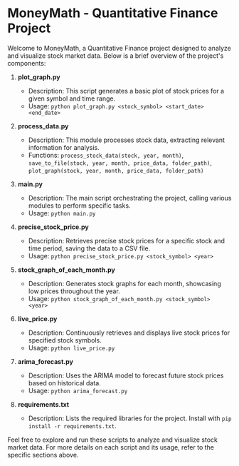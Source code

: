 # MoneyMath - Quantitative Finance Project

Welcome to MoneyMath, a Quantitative Finance project designed to analyze and visualize stock market data. Below is a brief overview of the project's components:

1. **plot_graph.py**
   - Description: This script generates a basic plot of stock prices for a given symbol and time range.
   - Usage: `python plot_graph.py <stock_symbol> <start_date> <end_date>`

2. **process_data.py**
   - Description: This module processes stock data, extracting relevant information for analysis.
   - Functions: `process_stock_data(stock, year, month)`, `save_to_file(stock, year, month, price_data, folder_path)`, `plot_graph(stock, year, month, price_data, folder_path)`

3. **main.py**
   - Description: The main script orchestrating the project, calling various modules to perform specific tasks.
   - Usage: `python main.py`

4. **precise_stock_price.py**
   - Description: Retrieves precise stock prices for a specific stock and time period, saving the data to a CSV file.
   - Usage: `python precise_stock_price.py <stock_symbol> <year>`

5. **stock_graph_of_each_month.py**
   - Description: Generates stock graphs for each month, showcasing low prices throughout the year.
   - Usage: `python stock_graph_of_each_month.py <stock_symbol> <year>`

6. **live_price.py**
   - Description: Continuously retrieves and displays live stock prices for specified stock symbols.
   - Usage: `python live_price.py`

7. **arima_forecast.py**
   - Description: Uses the ARIMA model to forecast future stock prices based on historical data.
   - Usage: `python arima_forecast.py`

8. **requirements.txt**
   - Description: Lists the required libraries for the project. Install with `pip install -r requirements.txt`.

Feel free to explore and run these scripts to analyze and visualize stock market data. For more details on each script and its usage, refer to the specific sections above.

